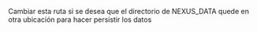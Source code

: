 Cambiar esta ruta si se desea que el directorio de NEXUS_DATA
quede en otra ubicación para hacer persistir los datos
